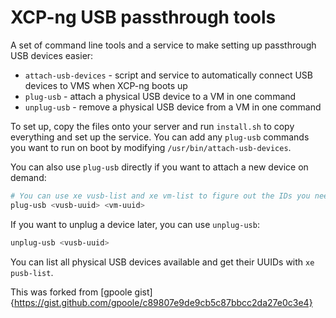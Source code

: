 # XCP-ng USB passthrough tools

A set of command line tools and a service to make setting up passthrough USB devices easier:

- `attach-usb-devices` - script and service to automatically connect USB devices to VMS when XCP-ng boots up
- `plug-usb` - attach a physical USB device to a VM in one command
- `unplug-usb` - remove a physical USB device from a VM in one command

To set up, copy the files onto your server and run `install.sh` to copy everything and set up the service.
You can add any `plug-usb` commands you want to run on boot by modifying `/usr/bin/attach-usb-devices`.

You can also use `plug-usb` directly if you want to attach a new device on demand:

```sh
# You can use xe vusb-list and xe vm-list to figure out the IDs you need
plug-usb <vusb-uuid> <vm-uuid>
```

If you want to unplug a device later, you can use `unplug-usb`:

```sh
unplug-usb <vusb-uuid>
```

You can list all physical USB devices available and get their UUIDs with `xe pusb-list`.

This was forked from [gpoole gist]{https://gist.github.com/gpoole/c89807e9de9cb5c87bbcc2da27e0c3e4} 
